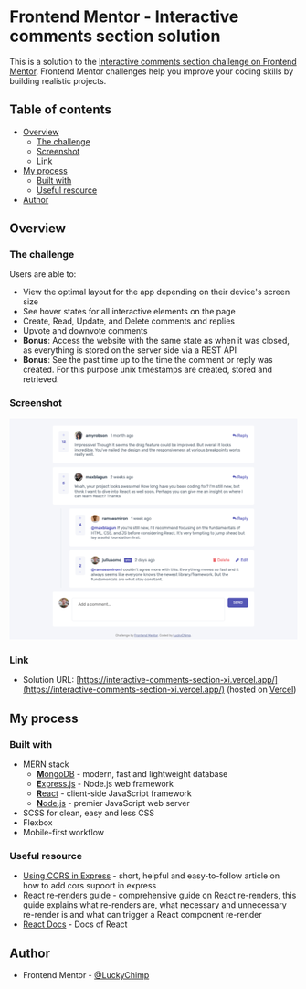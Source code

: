 # Frontend Mentor - Interactive comments section solution

This is a solution to the [Interactive comments section challenge on Frontend Mentor](https://www.frontendmentor.io/challenges/interactive-comments-section-iG1RugEG9). Frontend Mentor challenges help you improve your coding skills by building realistic projects.

## Table of contents

- [Overview](#overview)
  - [The challenge](#the-challenge)
  - [Screenshot](#screenshot)
  - [Link](#link)
- [My process](#my-process)
  - [Built with](#built-with)
  - [Useful resource](#useful-resource)
- [Author](#author)

## Overview

### The challenge

Users are able to:

- View the optimal layout for the app depending on their device's screen size
- See hover states for all interactive elements on the page
- Create, Read, Update, and Delete comments and replies
- Upvote and downvote comments
- **Bonus**: Access the website with the same state as when it was closed, as everything is stored on the server side via a REST API
- **Bonus**: See the past time up to the time the comment or reply was created. For this purpose unix timestamps are created, stored and retrieved.

### Screenshot

![](./frontend/screenshot.png)

### Link

- Solution URL: [https://interactive-comments-section-xi.vercel.app/](https://interactive-comments-section-xi.vercel.app/) (hosted on [Vercel](https://vercel.com/))

## My process

### Built with

- MERN stack
  - [**M**ongoDB](https://www.mongodb.com/) - modern, fast and lightweight database
  - [**E**xpress.js](https://expressjs.com/) - Node.js web framework
  - [**R**eact](https://reactjs.org/) - client-side JavaScript framework
  - [**N**ode.js](https://nodejs.org/) - premier JavaScript web server
- SCSS for clean, easy and less CSS
- Flexbox
- Mobile-first workflow

### Useful resource

- [Using CORS in Express](https://medium.com/zero-equals-false/using-cors-in-express-cac7e29b005b) - short, helpful and easy-to-follow article on how to add cors supoort in express
- [React re-renders guide](https://www.developerway.com/posts/react-re-renders-guide) - comprehensive guide on React re-renders, this guide explains what re-renders are, what necessary and unnecessary re-render is and what can trigger a React component re-render
- [React Docs](https://beta.reactjs.org/) - Docs of React

## Author

- Frontend Mentor - [@LuckyChimp](https://www.frontendmentor.io/profile/LuckyChimp)
